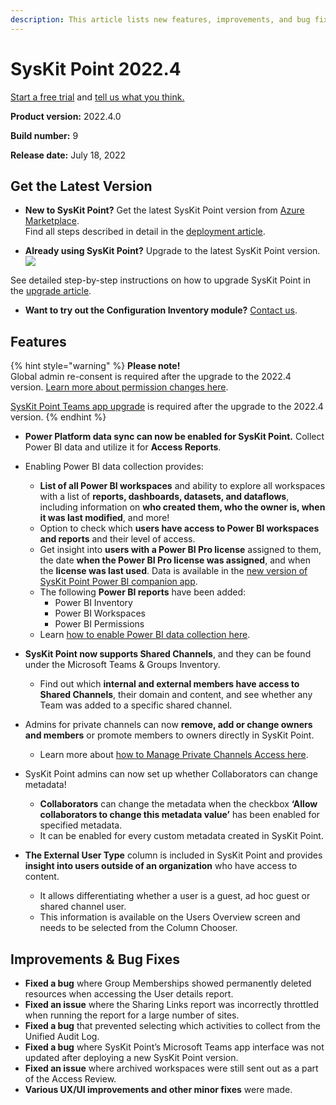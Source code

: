 ```yaml
---
description: This article lists new features, improvements, and bug fixes in SysKit Point version 2022.4.
--- 
```


# SysKit Point 2022.4

[Start a free trial](https://www.syskit.com/products/point/free-trial/) and [tell us what you think.](https://www.syskit.com/company/contact-us/)

**Product version:** 2022.4.0

**Build number:** 9

**Release date:** July 18, 2022

## Get the Latest Version

* **New to SysKit Point?** Get the latest SysKit Point version from [Azure Marketplace](https://azuremarketplace.microsoft.com/en-us/marketplace/apps/syskitltd.syskit_point).<br/>
    Find all steps described in detail in the [deployment article](../set-up-point-data-center/deployment/deploy-syskit-point.md).
    
* **Already using SysKit Point?** Upgrade to the latest SysKit Point version. <br/>
[![](https://aka.ms/deploytoazurebutton)](https://portal.azure.com/#create/Microsoft.Template/uri/https%3A%2F%2Fsyskitassetsstorage.blob.core.windows.net%2Fpoint%2FUpdateFilesARM%2FPointUpdateTemplate.json)

See detailed step-by-step instructions on how to upgrade SysKit Point in the [upgrade article](../set-up-point-data-center/deployment/upgrade-syskit-point.md).

* **Want to try out the Configuration Inventory module?** [Contact us](https://www.syskit.com/contact-us/).

## Features

{% hint style="warning" %}
**Please note!**  
Global admin re-consent is required after the upgrade to the 2022.4 version. [Learn more about permission changes here](../requirements/permission-requirements-change-log.md#syskit-point-20224).

[SysKit Point Teams app upgrade](../governance-and-automation/syskit-point-teams-app.md#upgrade-syskit-point-teams-app) is required after the upgrade to the 2022.4 version. 
{% endhint %}

* **Power Platform data sync can now be enabled for SysKit Point.** Collect Power BI data and utilize it for **Access Reports**.
* Enabling Power BI data collection provides:
   * **List of all Power BI workspaces** and ability to explore all workspaces with a list of **reports, dashboards, datasets, and dataflows**, including information on **who created them, who the owner is, when it was last modified**, and more!
   * Option to check which **users have access to Power BI workspaces and reports** and their level of access. 
   * Get insight into **users with a Power BI Pro license** assigned to them, the date **when the Power BI Pro license was assigned**, and when the **license was last used**. Data is available in the [new version of SysKit Point Power BI companion app](../power-bi-app/releases/power-bi-app-25-release-note.md).
   * The following **Power BI reports** have been added:
      * Power BI Inventory
      * Power BI Workspaces
      * Power BI Permissions
   * Learn [how to enable Power BI data collection here](../configuration/enable-powerBI-data-collection.md).
* **SysKit Point now supports Shared Channels**, and they can be found under the Microsoft Teams & Groups Inventory. 
   * Find out which **internal and external members have access to Shared Channels**, their domain and content, and see whether any Team was added to a specific shared channel. 
* Admins for private channels can now **remove, add or change owners and members** or promote members to owners directly in SysKit Point.
   * Learn more about [how to Manage Private Channels Access here](../access-management/manage-private-channels.md).
* SysKit Point admins can now set up whether Collaborators can change metadata! 
   * **Collaborators** can change the metadata when the checkbox **‘Allow collaborators to change this metadata value’** has been enabled for specified metadata. 
   * It can be enabled for every custom metadata created in SysKit Point.

* **The External User Type** column is included in SysKit Point and provides **insight into users outside of an organization** who have access to content.  
   * It allows differentiating whether a user is a guest, ad hoc guest or shared channel user.  
   * This information is available on the Users Overview screen and needs to be selected from the Column Chooser. 

## Improvements & Bug Fixes

* **Fixed a bug** where Group Memberships showed permanently deleted resources when accessing the User details report. 
* **Fixed an issue** where the Sharing Links report was incorrectly throttled when running the report for a large number of sites.
* **Fixed a bug** that prevented selecting which activities to collect from the Unified Audit Log.
* **Fixed a bug** where SysKit Point’s Microsoft Teams app interface was not updated after deploying a new SysKit Point version. 
* **Fixed an issue** where archived workspaces were still sent out as a part of the Access Review. 
* **Various UX/UI improvements and other minor fixes** were made. 